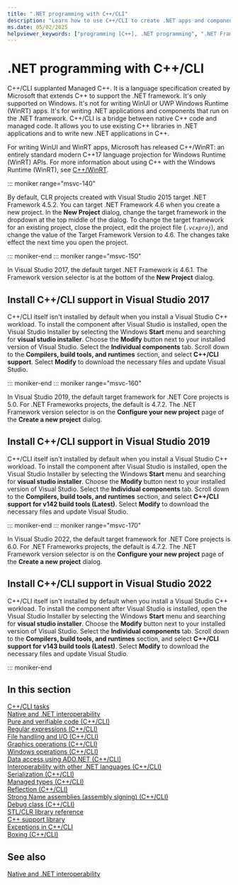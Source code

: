 ```yaml
---
title: ".NET programming with C++/CLI"
description: "Learn how to use C++/CLI to create .NET apps and components in Visual Studio."
ms.date: 05/02/2025
helpviewer_keywords: ["programming [C++], .NET programming", ".NET Framework [C++]", ".NET applications [C++]", "Visual C++, .NET programming"]
---
```

# .NET programming with C++/CLI

C++/CLI supplanted Managed C++. It is a language specification created by Microsoft that extends C++ to support the .NET framework. It's only supported on Windows. It's not for writing WinUI or UWP Windows Runtime (WinRT) apps. It's for writing .NET applications and components that run on the .NET framework. C++/CLI is a bridge between native C++ code and managed code. It allows you to use existing C++ libraries in .NET applications and to write new .NET applications in C++.

For writing WinUI and WinRT apps, Microsoft has released C++/WinRT: an entirely standard modern C++17 language projection for Windows Runtime (WinRT) APIs. For more information about using C++ with the Windows Runtime (WinRT), see [C++/WinRT](/windows/uwp/cpp-and-winrt-apis/).

::: moniker range="msvc-140"

By default, CLR projects created with Visual Studio 2015 target .NET Framework 4.5.2. You can target .NET Framework 4.6 when you create a new project. In the **New Project** dialog, change the target framework in the dropdown at the top middle of the dialog. To change the target framework for an existing project, close the project, edit the project file (*`.vcxproj`*), and change the value of the Target Framework Version to 4.6. The changes take effect the next time you open the project.

::: moniker-end
::: moniker range="msvc-150"

In Visual Studio 2017, the default target .NET Framework is 4.6.1. The Framework version selector is at the bottom of the **New Project** dialog.

## Install C++/CLI support in Visual Studio 2017

C++/CLI itself isn't installed by default when you install a Visual Studio C++ workload. To install the component after Visual Studio is installed, open the Visual Studio Installer by selecting the Windows **Start** menu and searching for **visual studio installer**. Choose the **Modify** button next to your installed version of Visual Studio. Select the **Individual components** tab. Scroll down to the **Compilers, build tools, and runtimes** section, and select **C++/CLI support**. Select **Modify** to download the necessary files and update Visual Studio.

::: moniker-end
::: moniker range="msvc-160"

In Visual Studio 2019, the default target framework for .NET Core projects is 5.0. For .NET Frameworks projects, the default is 4.7.2. The .NET Framework version selector is on the **Configure your new project** page of the **Create a new project** dialog.

## Install C++/CLI support in Visual Studio 2019

C++/CLI itself isn't installed by default when you install a Visual Studio C++ workload. To install the component after Visual Studio is installed, open the Visual Studio Installer by selecting the Windows **Start** menu and searching for **visual studio installer**. Choose the **Modify** button next to your installed version of Visual Studio. Select the **Individual components** tab. Scroll down to the **Compilers, build tools, and runtimes** section, and select **C++/CLI support for v142 build tools (Latest)**. Select **Modify** to download the necessary files and update Visual Studio.

::: moniker-end
::: moniker range="msvc-170"

In Visual Studio 2022, the default target framework for .NET Core projects is 6.0. For .NET Frameworks projects, the default is 4.7.2. The .NET Framework version selector is on the **Configure your new project** page of the **Create a new project** dialog.

## Install C++/CLI support in Visual Studio 2022

C++/CLI itself isn't installed by default when you install a Visual Studio C++ workload. To install the component after Visual Studio is installed, open the Visual Studio Installer by selecting the Windows **Start** menu and searching for **visual studio installer**. Choose the **Modify** button next to your installed version of Visual Studio. Select the **Individual components** tab. Scroll down to the **Compilers, build tools, and runtimes** section, and select **C++/CLI support for v143 build tools (Latest)**. Select **Modify** to download the necessary files and update Visual Studio.

::: moniker-end

## In this section

[C++/CLI tasks](../dotnet/cpp-cli-tasks.md)\
[Native and .NET interoperability](../dotnet/native-and-dotnet-interoperability.md)\
[Pure and verifiable code (C++/CLI)](../dotnet/pure-and-verifiable-code-cpp-cli.md)\
[Regular expressions (C++/CLI)](../dotnet/regular-expressions-cpp-cli.md)\
[File handling and I/O (C++/CLI)](../dotnet/file-handling-and-i-o-cpp-cli.md)\
[Graphics operations (C++/CLI)](../dotnet/graphics-operations-cpp-cli.md)\
[Windows operations (C++/CLI)](../dotnet/windows-operations-cpp-cli.md)\
[Data access using ADO.NET (C++/CLI)](../dotnet/data-access-using-adonet-cpp-cli.md)\
[Interoperability with other .NET languages (C++/CLI)](../dotnet/interoperability-with-other-dotnet-languages-cpp-cli.md)\
[Serialization (C++/CLI)](../dotnet/serialization-cpp-cli.md)\
[Managed types (C++/CLI)](../dotnet/managed-types-cpp-cli.md)\
[Reflection (C++/CLI)](../dotnet/reflection-cpp-cli.md)\
[Strong Name assemblies (assembly signing) (C++/CLI)](../dotnet/strong-name-assemblies-assembly-signing-cpp-cli.md)\
[Debug class (C++/CLI)](../dotnet/debug-class-cpp-cli.md)\
[STL/CLR library reference](../dotnet/stl-clr-library-reference.md)\
[C++ support library](../dotnet/cpp-support-library.md)\
[Exceptions in C++/CLI](../dotnet/exceptions-in-cpp-cli.md)\
[Boxing (C++/CLI)](../dotnet/boxing-cpp-cli.md)

## See also

[Native and .NET interoperability](../dotnet/native-and-dotnet-interoperability.md)
